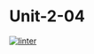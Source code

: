 # Unit-2-04
 [![linter](https://github.com/Jay-JayL/Unit-2-04/workflows/linter/badge.svg)](https://github.com/marketplace/actions/super-linter)

